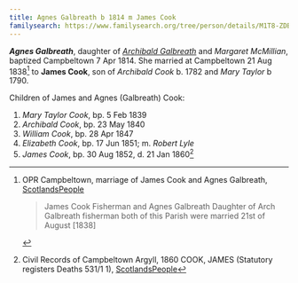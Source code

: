 ```yaml
---
title: Agnes Galbreath b 1814 m James Cook
familysearch: https://www.familysearch.org/tree/person/details/M1T8-ZDB
---
```

***Agnes Galbreath***, daughter of *[Archibald Galbreath](galbreath-archibald-1798.md)* and *Margaret McMillian*, baptized Campbeltown 7 Apr 1814.  She married at Campbeltown 21 Aug 1838[^marriage] to **James Cook**, son of *Archibald Cook* b. 1782 and *Mary Taylor* b 1790.

Children of James and Agnes (Galbreath) Cook:

1. *Mary Taylor Cook*, bp. 5 Feb 1839
2. *Archibald Cook*, bp. 23 May 1840
3. *William Cook*, bp. 28 Apr 1847
4. *Elizabeth Cook*, bp. 17 Jun 1851; m. *Robert Lyle*
5. *James Cook*, bp. 30 Aug 1852, d. 21 Jan 1860[^james-death]

[^marriage]: OPR Campbeltown, marriage of James Cook and Agnes Galbreath, [ScotlandsPeople](https://www.scotlandspeople.gov.uk/view-image/nrs_opr_records/8987954?image=345)
    > James Cook Fisherman and Agnes Galbreath Daughter of Arch Galbreath fisherman both of this Parish were married 21st of August [1838]
    
[^james-death]: Civil Records of Campbeltown Argyll, 1860 COOK, JAMES (Statutory registers Deaths 531/1 1), [ScotlandsPeople](https://www.scotlandspeople.gov.uk/view-image/nrs_stat_deaths/346478)

